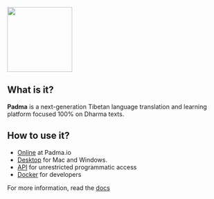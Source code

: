 <img src="https://raw.githubusercontent.com/mikkokotila/Padma/master/docs/_media/Padma_logo.png" width=150px>

## What is it?

**Padma** is a next-generation Tibetan language translation and learning platform focused 100% on Dharma texts. 

## How to use it? 

- [Online](http://padma.io) at Padma.io
- [Desktop](https://github.com/mikkokotila/Padma-frontend@first) for Mac and Windows. 
- [API](https://mikkokotila.github.io/Padma/#/API?id=api) for unrestricted programmatic access
- [Docker](https://github.com/mikkokotila/Padma/archive/master.zip) for developers

For more information, read the [docs](https://mikkokotila.github.io/Padma/#/)